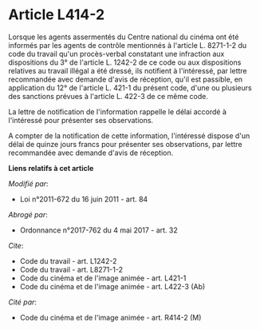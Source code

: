 # Article L414-2

Lorsque les agents assermentés du Centre national du cinéma ont été informés par les agents de contrôle mentionnés à
l'article L. 8271-1-2 du code du travail qu'un procès-verbal constatant une infraction aux dispositions du 3° de l'article L.
1242-2 de ce code ou aux dispositions relatives au travail illégal a été dressé, ils notifient à l'intéressé, par lettre
recommandée avec demande d'avis de réception, qu'il est passible, en application du 12° de l'article L. 421-1 du présent
code, d'une ou plusieurs des sanctions prévues à l'article L. 422-3 de ce même code. 

La lettre de notification de l'information rappelle le délai accordé à l'intéressé pour présenter ses observations. 

A compter de la notification de cette information, l'intéressé dispose d'un délai de quinze jours francs pour présenter ses
observations, par lettre recommandée avec demande d'avis de réception.

**Liens relatifs à cet article**

_Modifié par_:

  - Loi n°2011-672 du 16 juin 2011 - art. 84

_Abrogé par_:

  - Ordonnance n°2017-762 du 4 mai 2017 - art. 32

_Cite_:

  - Code du travail - art. L1242-2
  - Code du travail - art. L8271-1-2
  - Code du cinéma et de l'image animée - art. L421-1
  - Code du cinéma et de l'image animée - art. L422-3 (Ab)

_Cité par_:

  - Code du cinéma et de l'image animée - art. R414-2 (M)
